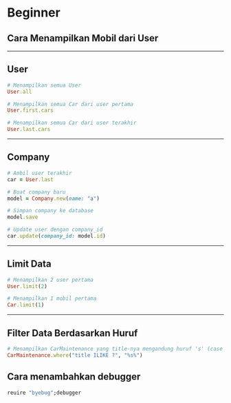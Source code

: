 # Beginner
## Cara Menampilkan Mobil dari User

---

## User

```ruby
# Menampilkan semua User
User.all
```

```ruby
# Menampilkan semua Car dari user pertama
User.first.cars
```

```ruby
# Menampilkan semua Car dari user terakhir
User.last.cars
```

---

## Company

```ruby
# Ambil user terakhir
car = User.last
```

```ruby
# Buat company baru
model = Company.new(name: "a")
```

```ruby
# Simpan company ke database
model.save
```

```ruby
# Update user dengan company_id
car.update(company_id: model.id)
```

---

## Limit Data

```ruby
# Menampilkan 2 user pertama
User.limit(2)
```

```ruby
# Menampilkan 1 mobil pertama
Car.limit(1)
```

---

## Filter Data Berdasarkan Huruf

```ruby
# Menampilkan CarMaintenance yang title-nya mengandung huruf 's' (case insensitive)
CarMaintenance.where("title ILIKE ?", "%s%")
```

## Cara menambahkan debugger

```ruby
reuire "byebug";debugger
```